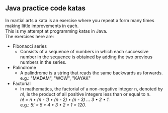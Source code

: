 ## Java practice code katas
In martial arts a kata is an exercise where you repeat a form many times making little improvements in each.  
This is my attempt at programming katas in Java.  
The exercises here are:  
- Fibonacci series  
  - Consists of a sequence of numbers in which each successive number in the 
    sequence is obtained by adding the two previous numbers in the series.
- Palindrome  
  - A palindrome is a string that reads the same backwards as forwards.  
    e.g.: "MADAM", "WOW", "KAYAK"  
- Factorial  
  - In mathematics, the factorial of a non-negative integer n, denoted
    by _n!_, is the product of all positive integers less than or equal to n.  
    _n! = n • (n - 1) • (n - 2) • (n - 3) ... 3 • 2 • 1._  
    e.g.: _5! = 5 • 4 • 3 • 2 • 1 = 120._